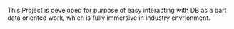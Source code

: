 This Project is developed for purpose of easy interacting with DB as a part data oriented work, which is fully immersive in industry envrionment. 
